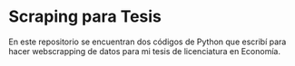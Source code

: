 # Scraping para Tesis

En este repositorio se encuentran dos códigos de Python que escribí para hacer webscrapping de datos para mi tesis de licenciatura en Economía.
